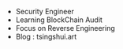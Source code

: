 - Security Engineer
- Learning BlockChain Audit
- Focus on Reverse Engineering
- Blog : tsingshui.art
